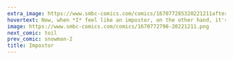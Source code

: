 ```yaml
---
extra_image: https://www.smbc-comics.com/comics/167077285320221211after.png
hovertext: Now, when *I* feel like an impostor, on the other hand, it's just irrational.
image: https://www.smbc-comics.com/comics/1670772798-20221211.png
next_comic: toil
prev_comic: snowman-2
title: Impostor
---
```


